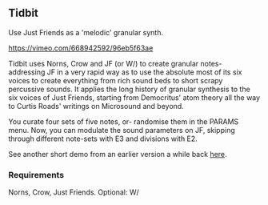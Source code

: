 ## Tidbit

Use Just Friends as a 'melodic' granular synth.

https://vimeo.com/668942592/96eb5f63ae

Tidbit uses Norns, Crow and JF (or W/) to create granular notes- addressing JF in a very rapid way as to use the absolute most of its six voices to create everything from rich sound beds to short scrapy percussive sounds. It applies the long history of granular synthesis to the six voices of Just Friends, starting from Democritus' atom theory all the way to Curtis Roads' writings on Microsound and beyond.

You curate four sets of five notes, or- randomise them in the PARAMS menu. Now, you can modulate the sound parameters on JF, skipping through different note-sets with E3 and divisions with E2.

See another short demo from an earlier version a while back [here](https://vimeo.com/663336524/55a05fcd1f).

### Requirements
Norns, Crow, Just Friends.
Optional: W/